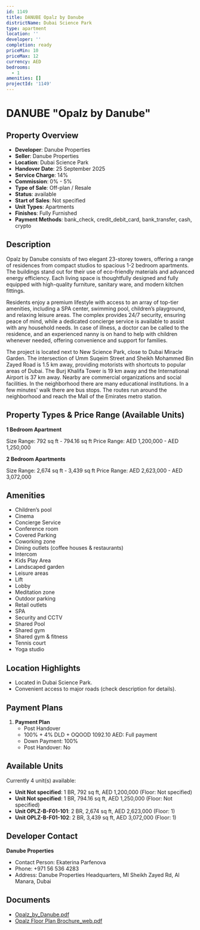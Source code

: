 ```yaml
---
id: 1149
title: DANUBE Opalz by Danube
districtName: Dubai Science Park
type: apartment
location: ''
developer: ''
completion: ready
priceMin: 10
priceMax: 12
currency: AED
bedrooms:
  - 1
amenities: []
projectId: '1149'
---
```


# DANUBE "Opalz by Danube"

## Property Overview
- **Developer**: Danube Properties
- **Seller**: Danube Properties
- **Location**: Dubai Science Park
- **Handover Date**: 25 September 2025
- **Service Charge**: 14%
- **Commission**: 0% - 5%
- **Type of Sale**: Off-plan / Resale
- **Status**: available
- **Start of Sales**: Not specified
- **Unit Types**: Apartments
- **Finishes**: Fully Furnished
- **Payment Methods**: bank_check, credit_debit_card, bank_transfer, cash, crypto

## Description
Opalz by Danube consists of two elegant 23-storey towers, offering a range of residences from compact studios to spacious 1-2 bedroom apartments. The buildings stand out for their use of eco-friendly materials and advanced energy efficiency. Each living space is thoughtfully designed and fully equipped with high-quality furniture, sanitary ware, and modern kitchen fittings.

Residents enjoy a premium lifestyle with access to an array of top-tier amenities, including a SPA center, swimming pool, children’s playground, and relaxing leisure areas. The complex provides 24/7 security, ensuring peace of mind, while a dedicated concierge service is available to assist with any household needs. In case of illness, a doctor can be called to the residence, and an experienced nanny is on hand to help with children whenever needed, offering convenience and support for families.

The project is located next to New Science Park, close to Dubai Miracle Garden. The intersection of Umm Suqeim Street and Sheikh Mohammed Bin Zayed Road is 1.5 km away, providing motorists with shortcuts to popular areas of Dubai. The Burj Khalifa Tower is 19 km away and the International Airport is 37 km away. Nearby are commercial organizations and social facilities. In the neighborhood there are many educational institutions. In a few minutes' walk there are bus stops. The routes run around the neighborhood and reach the Mall of the Emirates metro station.

## Property Types & Price Range (Available Units)
**1 Bedroom Apartment**

Size Range: 792 sq ft - 794.16 sq ft
Price Range: AED 1,200,000 - AED 1,250,000

**2 Bedroom Apartments**

Size Range: 2,674 sq ft - 3,439 sq ft
Price Range: AED 2,623,000 - AED 3,072,000

## Amenities
- Children’s pool
- Cinema
- Concierge Service
- Conference room
- Covered Parking
- Coworking zone
- Dining outlets  (coffee houses & restaurants)
- Intercom
- Kids Play Area
- Landscaped garden
- Leisure areas
- Lift
- Lobby
- Meditation zone
- Outdoor parking
- Retail outlets
- SPA
- Security and CCTV
- Shared Pool
- Shared gym
- Shared gym & fitness
- Tennis court
- Yoga studio

## Location Highlights
- Located in Dubai Science Park.
- Convenient access to major roads (check description for details).

## Payment Plans
1. **Payment Plan**
   - Post Handover
   - 100% + 4% DLD + OQOOD 1092.10 AED: Full payment
   - Down Payment: 100%
   - Post Handover: No

## Available Units
Currently 4 unit(s) available:
- **Unit Not specified**: 1 BR, 792 sq ft, AED 1,200,000 (Floor: Not specified)
- **Unit Not specified**: 1 BR, 794.16 sq ft, AED 1,250,000 (Floor: Not specified)
- **Unit OPLZ-B-F01-101**: 2 BR, 2,674 sq ft, AED 2,623,000 (Floor: 1)
- **Unit OPLZ-B-F01-102**: 2 BR, 3,439 sq ft, AED 3,072,000 (Floor: 1)

## Developer Contact
**Danube Properties**
- Contact Person: Ekaterina Parfenova
- Phone: +971 56 536 4283
- Address: Danube Properties Headquarters, Ml Sheikh Zayed Rd, Al Manara, Dubai

## Documents
- [Opalz_by_Danube.pdf](https://cdn.geniemap.net/2024/02/25/099tyMJRGueJTUGFRwSrvGJfw7yZj73IFFrkuGhl.pdf)
- [Opalz Floor Plan Brochure_web.pdf](https://cdn.geniemap.net/2025/01/23/JF6YagLwQrOpv8kAHZ1bQ94eWJ3NtrkJrmFe8XpL.pdf)
